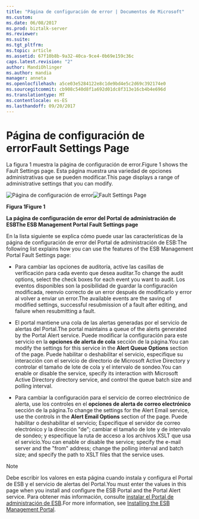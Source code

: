 ```yaml
---
title: "Página de configuración de error | Documentos de Microsoft"
ms.custom: 
ms.date: 06/08/2017
ms.prod: biztalk-server
ms.reviewer: 
ms.suite: 
ms.tgt_pltfrm: 
ms.topic: article
ms.assetid: 67f10b8b-9a32-40ca-9ce4-0b69e159c36c
caps.latest.revision: "2"
author: MandiOhlinger
ms.author: mandia
manager: anneta
ms.openlocfilehash: a5ce03e5284122e8c1de9bd4e5c2d69c392174e0
ms.sourcegitcommit: cb908c540d8f1a692d01dc8f313e16cb4b4e696d
ms.translationtype: MT
ms.contentlocale: es-ES
ms.lasthandoff: 09/20/2017
---
```

# <a name="fault-settings-page"></a><span data-ttu-id="0f249-102">Página de configuración de error</span><span class="sxs-lookup"><span data-stu-id="0f249-102">Fault Settings Page</span></span>
<span data-ttu-id="0f249-103">La figura 1 muestra la página de configuración de error.</span><span class="sxs-lookup"><span data-stu-id="0f249-103">Figure 1 shows the Fault Settings page.</span></span> <span data-ttu-id="0f249-104">Esta página muestra una variedad de opciones administrativas que se pueden modificar.</span><span class="sxs-lookup"><span data-stu-id="0f249-104">This page displays a range of administrative settings that you can modify.</span></span>  
  
 <span data-ttu-id="0f249-105">![Página de configuración de error](../esb-toolkit/media/ch8-faultsettingspage.gif "Ch8-FaultSettingsPage")</span><span class="sxs-lookup"><span data-stu-id="0f249-105">![Fault Settings Page](../esb-toolkit/media/ch8-faultsettingspage.gif "Ch8-FaultSettingsPage")</span></span>  
  
 <span data-ttu-id="0f249-106">**Figura 1**</span><span class="sxs-lookup"><span data-stu-id="0f249-106">**Figure 1**</span></span>  
  
 <span data-ttu-id="0f249-107">**La página de configuración de error del Portal de administración de ESB**</span><span class="sxs-lookup"><span data-stu-id="0f249-107">**The ESB Management Portal Fault Settings page**</span></span>  
  
 <span data-ttu-id="0f249-108">En la lista siguiente se explica cómo puede usar las características de la página de configuración de error del Portal de administración de ESB:</span><span class="sxs-lookup"><span data-stu-id="0f249-108">The following list explains how you can use the features of the ESB Management Portal Fault Settings page:</span></span>  
  
-   <span data-ttu-id="0f249-109">Para cambiar las opciones de auditoría, active las casillas de verificación para cada evento que desea auditar.</span><span class="sxs-lookup"><span data-stu-id="0f249-109">To change the audit options, select the check boxes for each event you want to audit.</span></span> <span data-ttu-id="0f249-110">Los eventos disponibles son la posibilidad de guardar la configuración modificada, reenvío correcto de un error después de modificarlo y error al volver a enviar un error.</span><span class="sxs-lookup"><span data-stu-id="0f249-110">The available events are the saving of modified settings, successful resubmission of a fault after editing, and failure when resubmitting a fault.</span></span>  
  
-   <span data-ttu-id="0f249-111">El portal mantiene una cola de las alertas generadas por el servicio de alertas del Portal.</span><span class="sxs-lookup"><span data-stu-id="0f249-111">The portal maintains a queue of the alerts generated by the Portal Alert service.</span></span> <span data-ttu-id="0f249-112">Puede modificar la configuración para este servicio en la **opciones de alerta de cola** sección de la página.</span><span class="sxs-lookup"><span data-stu-id="0f249-112">You can modify the settings for this service in the **Alert Queue Options** section of the page.</span></span> <span data-ttu-id="0f249-113">Puede habilitar o deshabilitar el servicio, especifique su interacción con el servicio de directorio de Microsoft Active Directory y controlar el tamaño de lote de cola y el intervalo de sondeo.</span><span class="sxs-lookup"><span data-stu-id="0f249-113">You can enable or disable the service, specify its interaction with Microsoft Active Directory directory service, and control the queue batch size and polling interval.</span></span>  
  
-   <span data-ttu-id="0f249-114">Para cambiar la configuración para el servicio de correo electrónico de alerta, use los controles en el **opciones de alerta de correo electrónico** sección de la página.</span><span class="sxs-lookup"><span data-stu-id="0f249-114">To change the settings for the Alert Email service, use the controls in the **Alert Email Options** section of the page.</span></span> <span data-ttu-id="0f249-115">Puede habilitar o deshabilitar el servicio; Especifique el servidor de correo electrónico y la dirección "de"; cambiar el tamaño de lote y de intervalo de sondeo; y especifique la ruta de acceso a los archivos XSLT que usa el servicio.</span><span class="sxs-lookup"><span data-stu-id="0f249-115">You can enable or disable the service; specify the e-mail server and the "from" address; change the polling interval and batch size; and specify the path to XSLT files that the service uses.</span></span>  
  
> [!NOTE]
>  <span data-ttu-id="0f249-116">Debe escribir los valores en esta página cuando instala y configura el Portal de ESB y el servicio de alertas del Portal.</span><span class="sxs-lookup"><span data-stu-id="0f249-116">You must enter the values in this page when you install and configure the ESB Portal and the Portal Alert service.</span></span> <span data-ttu-id="0f249-117">Para obtener más información, consulte [instalar el Portal de administración de ESB](http://go.microsoft.com/fwlink/?LinkId=188554).</span><span class="sxs-lookup"><span data-stu-id="0f249-117">For more information, see [Installing the ESB Management Portal](http://go.microsoft.com/fwlink/?LinkId=188554).</span></span>